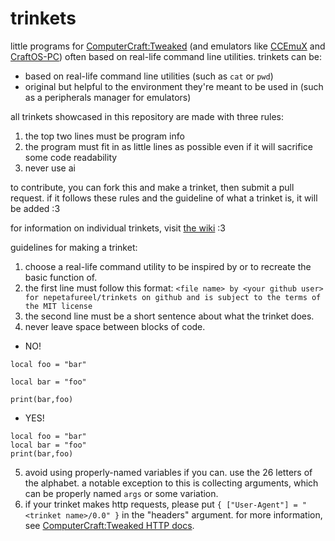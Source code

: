 # trinkets
little programs for [ComputerCraft:Tweaked](https://computercraft.cc/) (and emulators like [CCEmuX](https://emux.cc/) and [CraftOS-PC](https://www.craftos-pc.cc/)) often based on real-life command line utilities. trinkets can be:

- based on real-life command line utilities (such as `cat` or `pwd`)
- original but helpful to the environment they're meant to be used in (such as a peripherals manager for emulators)

all trinkets showcased in this repository are made with three rules:

1. the top two lines must be program info
2. the program must fit in as little lines as possible even if it will sacrifice some code readability
3. never use ai

to contribute, you can fork this and make a trinket, then submit a pull request. if it follows these rules and the guideline of what a trinket is, it will be added :3

for information on individual trinkets, visit [the wiki](https://github.com/nepetafureel/trinkets/wiki/) :3

guidelines for making a trinket:

1. choose a real-life command utility to be inspired by or to recreate the basic function of.
2. the first line must follow this format: `<file name> by <your github user> for nepetafureel/trinkets on github and is subject to the terms of the MIT license`
3. the second line must be a short sentence about what the trinket does.
4. never leave space between blocks of code.
- NO!
```
local foo = "bar"

local bar = "foo"

print(bar,foo)
```
- YES!
```
local foo = "bar"
local bar = "foo"
print(bar,foo)
```
5. avoid using properly-named variables if you can. use the 26 letters of the alphabet. a notable exception to this is collecting arguments, which can be properly named `args` or some variation.
6. if your trinket makes http requests, please put `{ ["User-Agent"] = "<trinket name>/0.0" }` in the "headers" argument. for more information, see [ComputerCraft:Tweaked HTTP docs](https://tweaked.cc/module/http.html).
